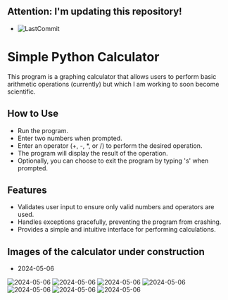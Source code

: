 ## Attention: **I'm updating this repository!**
- ![LastCommit](https://img.shields.io/github/last-commit/ecopque/basic_calculator?logo=python&logoColor=white&label=Last+update&color=9bf12&&style=flat)&nbsp;

# Simple Python Calculator

This program is a graphing calculator that allows users to perform basic arithmetic operations (currently) but which I am working to soon become scientific.

## How to Use

- Run the program.
- Enter two numbers when prompted.
- Enter an operator (+, -, *, or /) to perform the desired operation.
- The program will display the result of the operation.
- Optionally, you can choose to exit the program by typing 's' when prompted.

## Features

- Validates user input to ensure only valid numbers and operators are used.
- Handles exceptions gracefully, preventing the program from crashing.
- Provides a simple and intuitive interface for performing calculations.

## Images of the calculator under construction
- 2024-05-06&nbsp;

![2024-05-06](https://github.com/ecopque/basic_calculator/blob/main/files/Face06.png)
![2024-05-06](https://github.com/ecopque/basic_calculator/blob/main/files/Face07.png)
![2024-05-06](https://github.com/ecopque/basic_calculator/blob/main/files/Faca01.png)
![2024-05-06](https://github.com/ecopque/basic_calculator/blob/main/files/Faca02.png)
![2024-05-06](https://github.com/ecopque/basic_calculator/blob/main/files/Faca03.png)
![2024-05-06](https://github.com/ecopque/basic_calculator/blob/main/files/Faca04.png)
![2024-05-06](https://github.com/ecopque/basic_calculator/blob/main/files/Faca05.png)
